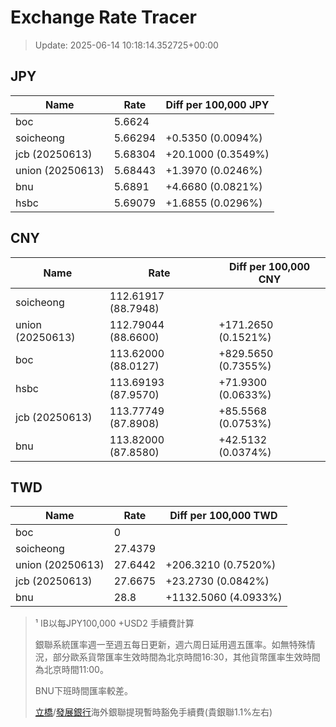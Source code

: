 # Exchange Rate Tracer

> Update: 2025-06-14 10:18:14.352725+00:00

## JPY

| Name             |    Rate | Diff per 100,000 JPY   |
|------------------|---------|------------------------|
| boc              | 5.6624  |                        |
| soicheong        | 5.66294 | +0.5350 (0.0094%)      |
| jcb (20250613)   | 5.68304 | +20.1000 (0.3549%)     |
| union (20250613) | 5.68443 | +1.3970 (0.0246%)      |
| bnu              | 5.6891  | +4.6680 (0.0821%)      |
| hsbc             | 5.69079 | +1.6855 (0.0296%)      |

## CNY

| Name             | Rate                | Diff per 100,000 CNY   |
|------------------|---------------------|------------------------|
| soicheong        | 112.61917	(88.7948) |                        |
| union (20250613) | 112.79044	(88.6600) | +171.2650 (0.1521%)    |
| boc              | 113.62000	(88.0127) | +829.5650 (0.7355%)    |
| hsbc             | 113.69193	(87.9570) | +71.9300 (0.0633%)     |
| jcb (20250613)   | 113.77749	(87.8908) | +85.5568 (0.0753%)     |
| bnu              | 113.82000	(87.8580) | +42.5132 (0.0374%)     |

## TWD

| Name             |    Rate | Diff per 100,000 TWD   |
|------------------|---------|------------------------|
| boc              |  0      |                        |
| soicheong        | 27.4379 |                        |
| union (20250613) | 27.6442 | +206.3210 (0.7520%)    |
| jcb (20250613)   | 27.6675 | +23.2730 (0.0842%)     |
| bnu              | 28.8    | +1132.5060 (4.0933%)   |


> ¹ IB以每JPY100,000 +USD2 手續費計算
>
> 銀聯系統匯率週一至週五每日更新，週六周日延用週五匯率。如無特殊情況，部分歐系貨幣匯率生效時間為北京時間16:30，其他貨幣匯率生效時間為北京時間11:00。
>
> BNU下班時間匯率較差。
>
> [立橋](https://www.wlbank.com.mo/uploads/ueditor/file/20181211/1544536513900230.pdf)/[發展銀行](https://www.mdb.com.mo/Service_Charges_20230728.pdf)海外銀聯提現暫時豁免手續費(貴銀聯1.1%左右)

